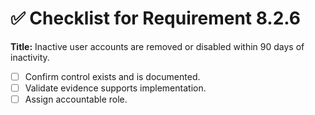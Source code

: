 # ✅ Checklist for Requirement 8.2.6

**Title:** Inactive user accounts are removed or disabled within 90 days of inactivity.

- [ ] Confirm control exists and is documented.
- [ ] Validate evidence supports implementation.
- [ ] Assign accountable role.
